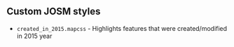 ## Custom JOSM styles

* `created_in_2015.mapcss` - Highlights features that were created/modified in 2015 year
